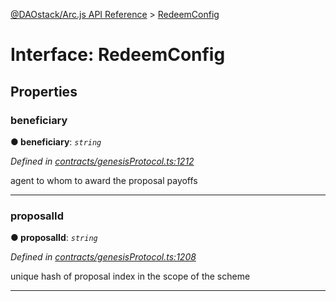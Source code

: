 [@DAOstack/Arc.js API Reference](../README.md) > [RedeemConfig](../interfaces/redeemconfig.md)



# Interface: RedeemConfig


## Properties
<a id="beneficiary"></a>

###  beneficiary

**●  beneficiary**:  *`string`* 

*Defined in [contracts/genesisProtocol.ts:1212](https://github.com/daostack/arc.js/blob/6909d59/lib/contracts/genesisProtocol.ts#L1212)*



agent to whom to award the proposal payoffs




___

<a id="proposalid"></a>

###  proposalId

**●  proposalId**:  *`string`* 

*Defined in [contracts/genesisProtocol.ts:1208](https://github.com/daostack/arc.js/blob/6909d59/lib/contracts/genesisProtocol.ts#L1208)*



unique hash of proposal index in the scope of the scheme




___


